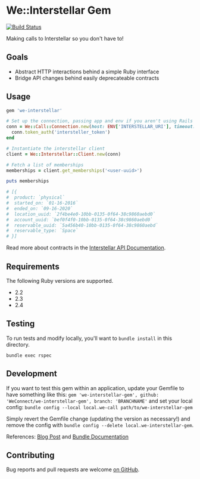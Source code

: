# We::Interstellar Gem

[![Build Status](https://travis-ci.com/WeConnect/we-interstellar-gem.svg?token=VdppGkApwpAbNVvz5Ngg&branch=master)](https://travis-ci.com/WeConnect/we-call)

Making calls to Interstellar so you don't have to!

## Goals

- Abstract HTTP interactions behind a simple Ruby interface
- Bridge API changes behind easily deprecateable contracts

## Usage


```ruby
gem 'we-interstellar'
```

```ruby
# Set up the connection, passing app and env if you aren't using Rails
conn = We::Call::Connection.new(host: ENV['INTERSTELLAR_URI'], timeout: 2) do |conn|
  conn.token_auth('intersteller_token')
end

# Instantiate the interstellar client
client = We::Interstellar::Client.new(conn)

# Fetch a list of memberships
memberships = client.get_memberships('<user-uuid>')

puts memberships

# [{
#  product: `physical`
#  started_on: `01-16-2016`
#  ended_on: `09-16-2020`
#  location_uuid: `2f4be4e0-10bb-0135-0f64-38c9860aebd0`
#  account_uuid: `bef0f4f0-10bb-0135-0f64-38c9860aebd0`
#  reservable_uuid: `5a456b40-10bb-0135-0f64-38c9860aebd`
#  reservable_type: `Space`
# }]
```

Read more about contracts in the [Interstellar API Documentation](https://apis.weworkers.io/interstellar.html).


## Requirements

The following Ruby versions are supported.

- 2.2
- 2.3
- 2.4

## Testing

To run tests and modify locally, you'll want to `bundle install` in this directory.

```
bundle exec rspec
```

## Development

If you want to test this gem within an application, update your Gemfile to have something like this: `gem 'we-interstellar-gem', github: 'WeConnect/we-interstellar-gem', branch: 'BRANCHNAME'` and set your local config: `bundle config --local local.we-call path/to/we-interstellar-gem`

Simply revert the Gemfile change (updating the version as necessary!) and remove the config with `bundle config --delete local.we-interstellar-gem`.

References: [Blog Post](https://rossta.net/blog/how-to-specify-local-ruby-gems-in-your-gemfile.html) and [Bundle Documentation](https://bundler.io/v1.2/git.html#local)

## Contributing

Bug reports and pull requests are welcome [on GitHub](https://github.com/WeConnect/we-interstellar-gem).
